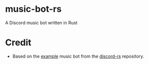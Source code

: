 # music-bot-rs
A Discord music bot written in Rust

# Credit
- Based on the [example](https://github.com/SpaceManiac/discord-rs/blob/master/examples/dj.rs) music bot from the [discord-rs](https://github.com/SpaceManiac/discord-rs/) repository.

